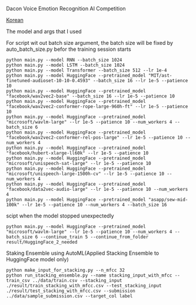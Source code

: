 Dacon Voice Emotion Recognition AI Competition

[Korean](README.md)

The model and args that I used

For script wit out batch size argument, the batch size will be fixed by auto_batch_size.py befor the training session starts
```
python main.py --model RNN --batch_size 1024
python main.py --model LSTM --batch_size 1024
python main.py --model Transformer --batch_size 512 --lr 1e-4
python main.py --model HuggingFace --pretrained_model "MIT/ast-finetuned-audioset-10-10-0.4593" --batch_size 16 --lr 1e-5 --patience 10
python main.py --model HuggingFace --pretrained_model "facebook/wav2vec2-base" --batch_size 16 --lr 1e-5 --patience 10
python main.py --model HuggingFace --pretrained_model "facebook/wav2vec2-conformer-rope-large-960h-ft" --lr 1e-5 --patience 10
python main.py --model HuggingFace --pretrained_model "microsoft/wavlm-large" --lr 1e-5 --patience 10 --num_workers 4 --batch_size 6 
python main.py --model HuggingFace --pretrained_model "facebook/wav2vec2-conformer-rel-pos-large" --lr 1e-5 --patience 10 --num_workers 4
python main.py --model HuggingFace --pretrained_model "facebook/hubert-xlarge-ll60k" --lr 1e-5 --patience 10
python main.py --model HuggingFace --pretrained_model "microsoft/unispeech-sat-large" --lr 1e-5 --patience 10
python main.py --model HuggingFace --pretrained_model "microsoft/unispeech-large-1500h-cv" --lr 1e-5 --patience 10 --num_workers 4
python main.py --model HuggingFace --pretrained_model "facebook/data2vec-audio-large" --lr 1e-5 --patience 10 --num_workers 4
python main.py --model HuggingFace --pretrained_model "asapp/sew-mid-100k" --lr 1e-5 --patience 10 --num_workers 4 --batch_size 16
```

scipt when the model stopped unexpectedly
```
python main.py --model HuggingFace --pretrained_model "microsoft/wavlm-large" --lr 1e-5 --patience 10 --num_workers 4 --batch_size 6 --continue_train 5 --continue_from_folder result/HuggingFace_2_needed
```

Staking Ensemble using AutoML(Applied Stacking Ensemble to HuggingFace model only)
```
python make_input_for_stacking.py --n_mfcc 32
python run_stacking_ensemble.py --name stacking_input_with_mfcc --train_csv ../data/train.csv --stacking_input ./result/train_stacking_with_mfcc.csv --test_stacking_input ./result/test_stacking_with_mfcc.csv --submission ../data/sample_submission.csv --target_col label
```